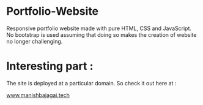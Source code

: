 # Portfolio-Website
Responsive portfolio website made with pure HTML, CSS and JavaScript. No bootstrap is used assuming that doing so makes the creation of website no longer challenging.

# Interesting part :
The site is deployed at a particular domain. So check it out here at :

www.manishbajagai.tech
